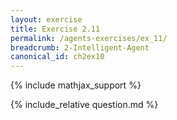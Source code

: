 ```yaml
---
layout: exercise
title: Exercise 2.11
permalink: /agents-exercises/ex_11/
breadcrumb: 2-Intelligent-Agent
canonical_id: ch2ex10
---
```


{% include mathjax_support %}
<div id="hiddden">{% include_relative question.md %}</div>